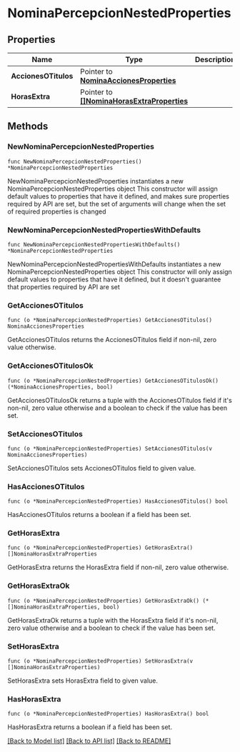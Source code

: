 # NominaPercepcionNestedProperties

## Properties

Name | Type | Description | Notes
------------ | ------------- | ------------- | -------------
**AccionesOTitulos** | Pointer to [**NominaAccionesProperties**](NominaAccionesProperties.md) |  | [optional] 
**HorasExtra** | Pointer to [**[]NominaHorasExtraProperties**](NominaHorasExtraProperties.md) |  | [optional] 

## Methods

### NewNominaPercepcionNestedProperties

`func NewNominaPercepcionNestedProperties() *NominaPercepcionNestedProperties`

NewNominaPercepcionNestedProperties instantiates a new NominaPercepcionNestedProperties object
This constructor will assign default values to properties that have it defined,
and makes sure properties required by API are set, but the set of arguments
will change when the set of required properties is changed

### NewNominaPercepcionNestedPropertiesWithDefaults

`func NewNominaPercepcionNestedPropertiesWithDefaults() *NominaPercepcionNestedProperties`

NewNominaPercepcionNestedPropertiesWithDefaults instantiates a new NominaPercepcionNestedProperties object
This constructor will only assign default values to properties that have it defined,
but it doesn't guarantee that properties required by API are set

### GetAccionesOTitulos

`func (o *NominaPercepcionNestedProperties) GetAccionesOTitulos() NominaAccionesProperties`

GetAccionesOTitulos returns the AccionesOTitulos field if non-nil, zero value otherwise.

### GetAccionesOTitulosOk

`func (o *NominaPercepcionNestedProperties) GetAccionesOTitulosOk() (*NominaAccionesProperties, bool)`

GetAccionesOTitulosOk returns a tuple with the AccionesOTitulos field if it's non-nil, zero value otherwise
and a boolean to check if the value has been set.

### SetAccionesOTitulos

`func (o *NominaPercepcionNestedProperties) SetAccionesOTitulos(v NominaAccionesProperties)`

SetAccionesOTitulos sets AccionesOTitulos field to given value.

### HasAccionesOTitulos

`func (o *NominaPercepcionNestedProperties) HasAccionesOTitulos() bool`

HasAccionesOTitulos returns a boolean if a field has been set.

### GetHorasExtra

`func (o *NominaPercepcionNestedProperties) GetHorasExtra() []NominaHorasExtraProperties`

GetHorasExtra returns the HorasExtra field if non-nil, zero value otherwise.

### GetHorasExtraOk

`func (o *NominaPercepcionNestedProperties) GetHorasExtraOk() (*[]NominaHorasExtraProperties, bool)`

GetHorasExtraOk returns a tuple with the HorasExtra field if it's non-nil, zero value otherwise
and a boolean to check if the value has been set.

### SetHorasExtra

`func (o *NominaPercepcionNestedProperties) SetHorasExtra(v []NominaHorasExtraProperties)`

SetHorasExtra sets HorasExtra field to given value.

### HasHorasExtra

`func (o *NominaPercepcionNestedProperties) HasHorasExtra() bool`

HasHorasExtra returns a boolean if a field has been set.


[[Back to Model list]](../README.md#documentation-for-models) [[Back to API list]](../README.md#documentation-for-api-endpoints) [[Back to README]](../README.md)


